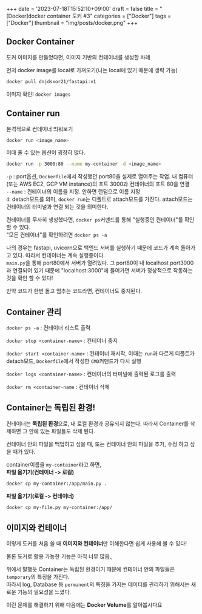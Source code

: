 +++
date = '2023-07-18T15:52:10+09:00'
draft = false
title =  "[Docker]docker container 도커 #3"
categories = ["Docker"]
tags = ["Docker"]
thumbnail = "img/posts/docker.png"
+++



## Docker Container

도커 이미지를 만들었다면, 이미지 기반의 컨테이너를 생성할 차례

먼저 docker image를 local로 가져오기(나는 local에 있기 때문에 생략 가능)

```bash
docker pull dnjdsxor21/fastapi:v1
```

이미지 확인! `docker images`

## Container run

본격적으로 컨테이너 띄워보기

```bash
docker run <image_name>
```

이때 줄 수 있는 옵션이 굉장히 많다.

```bash
docker run -p 3000:80 --name my-container -d <image_name>
```

`-p` : port옵션, `Dockerfile`에서 작성했던 port80을 실제로 열어주는 작업. 내 컴퓨터(또는 AWS EC2, GCP VM instance)의 포트 3000과 컨테이너의 포트 80을 연결  
`--name` : 컨테이너의 이름을 지정. 안하면 랜덤으로 이름 지정  
`d`: detach모드를 의미, `docker run`는 디폴트로 attach모드를 가진다. attach모드는 컨테이너의 터미널과 연결 되는 것을 의미한다.  

컨테이너를 무사히 생성했다면, `docker ps`커맨드를 통해 "실행중인 컨테이너"를 확인 할 수 있다.  
"모든 컨테이너"를 확인하려면 `docker ps -a`  

나의 경우는 fastapi, uvicorn으로 백엔드 서버를 실행하기 때문에 코드가 계속 돌아가고 있다. 따라서 컨테이너는 계속 실행중이다.  
`main.py`을 통해 port80에서 서버가 열려있다. 그 port80이 내 localhost port3000과 연결되어 있기 때문에 "localhost:3000"에 들어가면 서버가 정상적으로 작동하는 것을 확인 할 수 있다!

만약 코드가 한번 돌고 멈추는 코드라면, 컨테이너도 중지된다.

## Container 관리

`docker ps -a` : 컨테이너 리스트 출력   

`docker stop <container-name>` : 컨테이너 중지

`docker start <container-name>` : 컨테이너 재시작, 이때는 `run`과 다르게 디폴트가 detach모드, `Dockerfile`에서 작성한 `CMD`커맨드가 다시 실행

`docker logs <container-name>` : 컨테이너의 터미널에 출력된 로그를 출력

`docker rm <container-name` : 컨테이너 삭제

## Container는 독립된 환경!

컨테이너는 **독립된 환경**으로, 내 로컬 환경과 공유되지 않는다. 따라서 Container를 삭제하면 그 안에 있는 파일들도 삭제 된다.  

컨테이너 안의 파일을 백업하고 싶을 때, 또는 컨테이너 안의 파일을 추가, 수정 하고 싶을 때가 있다.

container이름을 `my-container`라고 하면,  
**파일 옮기기(컨테이너 -> 로컬)**

```bash
docker cp my-container:/app/main.py .
```

**파일 옮기기(로컬 -> 컨테이너)**

```bash
docker cp my-file.py my-container:/app/
```

## 이미지와 컨테이너

이렇게 도커를 처음 쓸 때 **이미지와 컨테이너**만 이해한다면 쉽게 사용해 볼 수 있다!

물론 도커로 활용 가능한 기능은 아직 너무 많음,,

위에서 말했듯 Container는 독립된 환경이기 때문에 컨테이너 안의 파일들은 `temporary`의 특징을 가진다.  
따라서 log, Database 등 `permanent`의 특징을 가지는 데이터를 관리하기 위해서는 새로운 기능의 필요성을 느꼈다.  

이런 문제를 해결하기 위해 다음에는 **Docker Volume**를 알아봅시다요